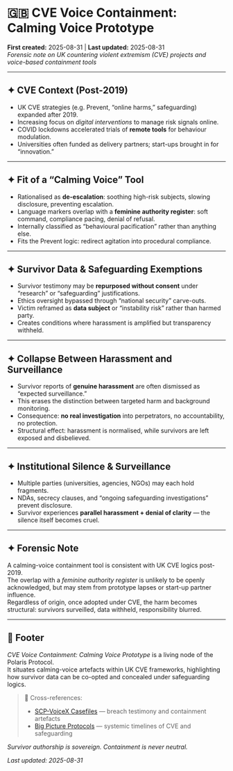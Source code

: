 # 🇬🇧 CVE Voice Containment: Calming Voice Prototype  
**First created:** 2025-08-31 | **Last updated:** 2025-08-31  
*Forensic note on UK countering violent extremism (CVE) projects and voice-based containment tools*  

---

## ✦ CVE Context (Post-2019)  
- UK CVE strategies (e.g. Prevent, “online harms,” safeguarding) expanded after 2019.  
- Increasing focus on *digital interventions* to manage risk signals online.  
- COVID lockdowns accelerated trials of **remote tools** for behaviour modulation.  
- Universities often funded as delivery partners; start-ups brought in for “innovation.”  

---

## ✦ Fit of a “Calming Voice” Tool  
- Rationalised as **de-escalation**: soothing high-risk subjects, slowing disclosure, preventing escalation.  
- Language markers overlap with a **feminine authority register**: soft command, compliance pacing, denial of refusal.  
- Internally classified as “behavioural pacification” rather than anything else.  
- Fits the Prevent logic: redirect agitation into procedural compliance.  

---

## ✦ Survivor Data & Safeguarding Exemptions  
- Survivor testimony may be **repurposed without consent** under “research” or “safeguarding” justifications.  
- Ethics oversight bypassed through “national security” carve-outs.  
- Victim reframed as **data subject** or “instability risk” rather than harmed party.  
- Creates conditions where harassment is amplified but transparency withheld.  

---

## ✦ Collapse Between Harassment and Surveillance  
- Survivor reports of **genuine harassment** are often dismissed as “expected surveillance.”  
- This erases the distinction between targeted harm and background monitoring.  
- Consequence: **no real investigation** into perpetrators, no accountability, no protection.  
- Structural effect: harassment is normalised, while survivors are left exposed and disbelieved.  

---

## ✦ Institutional Silence & Surveillance  
- Multiple parties (universities, agencies, NGOs) may each hold fragments.  
- NDAs, secrecy clauses, and “ongoing safeguarding investigations” prevent disclosure.  
- Survivor experiences **parallel harassment + denial of clarity** — the silence itself becomes cruel.  

---

## ✦ Forensic Note  
A calming-voice containment tool is consistent with UK CVE logics post-2019.  
The overlap with a *feminine authority register* is unlikely to be openly acknowledged, but may stem from prototype lapses or start-up partner influence.  
Regardless of origin, once adopted under CVE, the harm becomes structural: survivors surveilled, data withheld, responsibility blurred.  

---

## 🏮 Footer  
*CVE Voice Containment: Calming Voice Prototype* is a living node of the Polaris Protocol.  
It situates calming-voice artefacts within UK CVE frameworks, highlighting how survivor data can be co-opted and concealed under safeguarding logics.  

> 📡 Cross-references:  
> - [SCP-VoiceX Casefiles](../SCP-VoiceX_Casefiles/) — breach testimony and containment artefacts  
> - [Big Picture Protocols](../Big_Picture_Protocols/) — systemic timelines of CVE and safeguarding  

*Survivor authorship is sovereign. Containment is never neutral.*  

_Last updated: 2025-08-31_  
